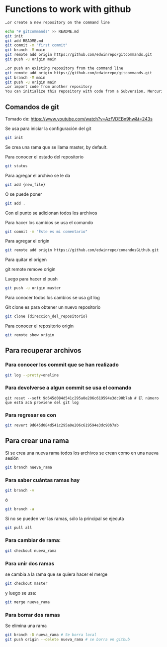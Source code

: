 # Functions to work with github
```sh
…or create a new repository on the command line

echo "# gitcommands" >> README.md
git init
git add README.md
git commit -m "first commit"
git branch -M main
git remote add origin https://github.com/edwinrepo/gitcommands.git
git push -u origin main

…or push an existing repository from the command line
git remote add origin https://github.com/edwinrepo/gitcommands.git
git branch -M main
git push -u origin main
…or import code from another repository
You can initialize this repository with code from a Subversion, Mercurial, or TFS project.
```

## Comandos de git

Tomado de:
https://www.youtube.com/watch?v=AzfVDEBn9hw&t=243s

Se usa para iniciar la configuración del git
```sh
git init
```

Se crea una rama que se llama master, by default.

Para conocer el estado del repositorio
```sh
git status
```

Para agregar el archivo se le da
```sh
git add {new_file}
```

O se puede poner
```sh
git add .
```
Con el punto se adicionan todos los archivos

Para hacer los cambios se usa el comando 
```sh
git commit -m "Éste es mi comentario"
```

Para agregar el origin

```sh
git remote add origin https://github.com/edwinrepo/comandosGithub.git
```

Para quitar el origen

git remote remove origin

Luego para hacer el push

```sh
git push -u origin master
```
Para conocer todos los cambios se usa git log

Git clone es para obtener un nuevo repositorio


```sh
git clone {direccion_del_repositorio}
```
Para conocer el repositorio origin

```sh
git remote show origin
```

## Para recuperar archivos

### Para conocer los commit que se han realizado

```sh
git log --pretty=oneline
```

### Para devolverse a algun commit se usa el comando

```
git reset --soft 9d645d084d541c295a0e206c619594e3dc90b7ab # El número que está acá proviene del git log
```
### Para regresar es con
```sh
git revert 9d645d084d541c295a0e206c619594e3dc90b7ab
```
## Para crear una rama

Si se crea una nueva rama todos los archivos se crean como en una nueva sesión
```sh
git branch nueva_rama
```
### Para saber cuántas ramas hay
```sh
git branch -v
```
ó
```sh
git branch -a
```

Si no se pueden ver las ramas, sólo la principal se ejecuta

```sh
git pull all
```
### Para cambiar de rama:
```sh
git checkout nueva_rama
```
### Para unir dos ramas
se cambia a la rama que se quiera hacer el merge
```sh
git checkout master
```
y luego se usa:
```sh
git merge nueva_rama
```

### Para borrar dos ramas
Se elimina una rama
```sh
git branch -D nueva_rama # Se borra local
git push origin --delete nueva_rama # se borra en github
```


